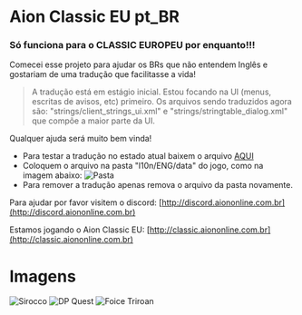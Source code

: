 # Aion Classic EU pt_BR

### Só funciona para o CLASSIC EUROPEU por enquanto!!!

Comecei esse projeto para ajudar os BRs que não entendem Inglês e gostariam de uma tradução que facilitasse a vida!

> A tradução está em estágio inicial. Estou focando na UI (menus, escritas de avisos, etc) primeiro.
> Os arquivos sendo traduzidos agora são: "strings/client_strings_ui.xml" e "strings/stringtable_dialog.xml" que compõe a maior parte da UI.

Qualquer ajuda será muito bem vinda!

- Para testar a tradução no estado atual baixem o arquivo [AQUI](https://github.com/giordanidev/aion-classic-ptbr/raw/main/teste/data_ptbr.pak)
- Coloquem o arquivo na pasta "l10n/ENG/data" do jogo, como na imagem abaixo:
![Pasta](https://i.imgur.com/2YwIkRS.png)
- Para remover a tradução apenas remova o arquivo da pasta novamente.

Para ajudar por favor visitem o discord: [http://discord.aiononline.com.br](http://discord.aiononline.com.br)

Estamos jogando o Aion Classic EU: [http://classic.aiononline.com.br](http://classic.aiononline.com.br)


# Imagens
![Sirocco](https://imgur.com/PK3elax.png)
![DP Quest](https://imgur.com/fn51O0Z.png)
![Foice Triroan](https://i.imgur.com/yjWkAdt.png)
